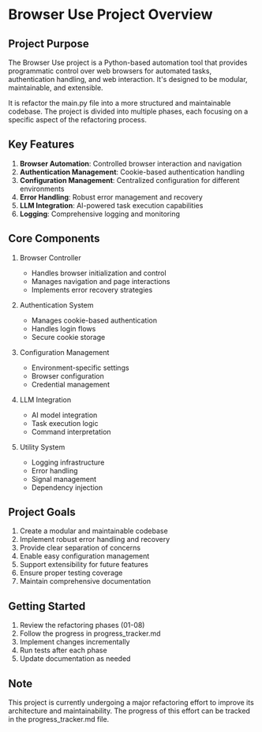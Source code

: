 # Browser Use Project Overview

## Project Purpose

The Browser Use project is a Python-based automation tool that provides programmatic control over web browsers for automated tasks, authentication handling, and web interaction. It's designed to be modular, maintainable, and extensible.

It is refactor the main.py file into a more structured and maintainable codebase. The project is divided into multiple phases, each focusing on a specific aspect of the refactoring process.

## Key Features

1. **Browser Automation**: Controlled browser interaction and navigation
2. **Authentication Management**: Cookie-based authentication handling
3. **Configuration Management**: Centralized configuration for different environments
4. **Error Handling**: Robust error management and recovery
5. **LLM Integration**: AI-powered task execution capabilities
6. **Logging**: Comprehensive logging and monitoring

## Core Components

1. Browser Controller

   - Handles browser initialization and control
   - Manages navigation and page interactions
   - Implements error recovery strategies

2. Authentication System

   - Manages cookie-based authentication
   - Handles login flows
   - Secure cookie storage

3. Configuration Management

   - Environment-specific settings
   - Browser configuration
   - Credential management

4. LLM Integration

   - AI model integration
   - Task execution logic
   - Command interpretation

5. Utility System
   - Logging infrastructure
   - Error handling
   - Signal management
   - Dependency injection

## Project Goals

1. Create a modular and maintainable codebase
2. Implement robust error handling and recovery
3. Provide clear separation of concerns
4. Enable easy configuration management
5. Support extensibility for future features
6. Ensure proper testing coverage
7. Maintain comprehensive documentation

## Getting Started

1. Review the refactoring phases (01-08)
2. Follow the progress in progress_tracker.md
3. Implement changes incrementally
4. Run tests after each phase
5. Update documentation as needed

## Note

This project is currently undergoing a major refactoring effort to improve its architecture and maintainability. The progress of this effort can be tracked in the progress_tracker.md file.
